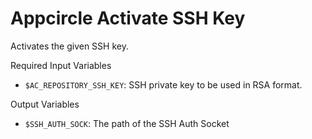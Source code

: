 # Appcircle Activate SSH Key

Activates the given SSH key. 

Required Input Variables
- `$AC_REPOSITORY_SSH_KEY`: SSH private key to be used in RSA format.

Output Variables
- `$SSH_AUTH_SOCK`: The path of the SSH Auth Socket
